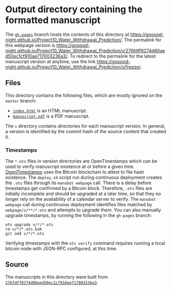 # Output directory containing the formatted manuscript

The [`gh-pages`](https://github.com/gooood-night/Project10_Water_Withdrawal_Prediction/tree/gh-pages) branch hosts the contents of this directory at <https://gooood-night.github.io/Project10_Water_Withdrawal_Prediction/>.
The permalink for this webpage version is <https://gooood-night.github.io/Project10_Water_Withdrawal_Prediction/v/276fdff8274d80aed50ec1cf910ae717003236a3/>.
To redirect to the permalink for the latest manuscript version at anytime, use the link <https://gooood-night.github.io/Project10_Water_Withdrawal_Prediction/v/freeze/>.

## Files

This directory contains the following files, which are mostly ignored on the `master` branch:

+ [`index.html`](index.html) is an HTML manuscript.
+ [`manuscript.pdf`](manuscript.pdf) is a PDF manuscript.

The `v` directory contains directories for each manuscript version.
In general, a version is identified by the commit hash of the source content that created it.

### Timestamps

The `*.ots` files in version directories are OpenTimestamps which can be used to verify manuscript existence at or before a given time.
[OpenTimestamps](https://opentimestamps.org/) uses the Bitcoin blockchain to attest to file hash existence.
The `deploy.sh` script run during continuous deployment creates the `.ots` files through its `manubot webpage` call.
There is a delay before timestamps get confirmed by a Bitcoin block.
Therefore, `.ots` files are initially incomplete and should be upgraded at a later time, so that they no longer rely on the availability of a calendar server to verify.
The `manubot webpage` call during continuous deployment identifies files matched by `webpage/v/**/*.ots` and attempts to upgrade them.
You can also manually upgrade timestamps, by running the following in the `gh-pages` branch:

```shell
ots upgrade v/*/*.ots
rm v/*/*.ots.bak
git add v/*/*.ots
```

Verifying timestamps with the `ots verify` command requires running a local bitcoin node with JSON-RPC configured, at this time.

## Source

The manuscripts in this directory were built from
[`276fdff8274d80aed50ec1cf910ae717003236a3`](https://github.com/gooood-night/Project10_Water_Withdrawal_Prediction/commit/276fdff8274d80aed50ec1cf910ae717003236a3).
